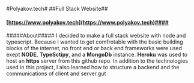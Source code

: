#Polyakov.tech#
##Full Stack Website##
#### [https://www.polyakov.tech](https://www.polyakov.tech)####

#####About#####
    I decided to make a full stack website with node and typescript. Because I wanted to get comfrotable with the basic building blocks of the internet, no front end or back end frameworks were used exept **NODE**, **TypeSctipy**, and a **MongoDb** instance. **Heroku** was used to host an **https** server from this github repo. In addition to the technologies used in this project, I also learned how to structure a backend and the communications of client and server.gut 

